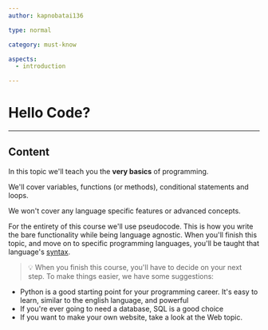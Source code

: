 ```yaml
---
author: kapnobatai136

type: normal

category: must-know

aspects:
  - introduction

---
```


# Hello Code?

---
## Content

In this topic we'll teach you the **very basics** of programming.

We'll cover variables, functions (or methods), conditional statements and loops.

We won't cover any language specific features or advanced concepts.

For the entirety of this course we'll use pseudocode. This is how you write the bare functionality while being language agnostic. When you'll finish this topic, and move on to specific programming languages, you'll be taught that language's [syntax](https://enki.com/glossary/general/syntax.md).

> 💡 When you finish this course, you'll have to decide on your next step. To make things easier, we have some suggestions:
- Python is a good starting point for your programming career. It's easy to learn, similar to the english language, and powerful
- If you're ever going to need a database, SQL is a good choice
- If you want to make your own website, take a look at the Web topic.
